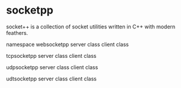 # socketpp

socket++ is a collection of socket utilities written in C++ with modern feathers.

namespace
websocketpp
    server class
    client class
    
tcpsocketpp
    server class
    client class
    
udpsocketpp
    server class
    client class

udtsocketpp
    server class
    client class
